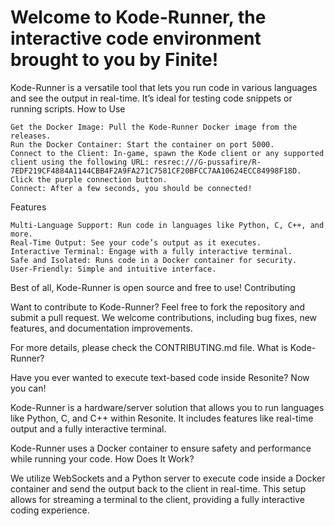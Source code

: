 # Welcome to Kode-Runner, the interactive code environment brought to you by Finite!

Kode-Runner is a versatile tool that lets you run code in various languages and see the output in real-time. It’s ideal for testing code snippets or running scripts.
How to Use

    Get the Docker Image: Pull the Kode-Runner Docker image from the releases.
    Run the Docker Container: Start the container on port 5000.
    Connect to the Client: In-game, spawn the Kode client or any supported client using the following URL: resrec:///G-pussafire/R-7EDF219CF4884A1144CBB4F2A9FA271C7581CF20BFCC7AA10624ECC84998F18D. Click the purple connection button.
    Connect: After a few seconds, you should be connected!

Features

    Multi-Language Support: Run code in languages like Python, C, C++, and more.
    Real-Time Output: See your code’s output as it executes.
    Interactive Terminal: Engage with a fully interactive terminal.
    Safe and Isolated: Runs code in a Docker container for security.
    User-Friendly: Simple and intuitive interface.

Best of all, Kode-Runner is open source and free to use!
Contributing

Want to contribute to Kode-Runner? Feel free to fork the repository and submit a pull request. We welcome contributions, including bug fixes, new features, and documentation improvements.

For more details, please check the CONTRIBUTING.md file.
What is Kode-Runner?

Have you ever wanted to execute text-based code inside Resonite? Now you can!

Kode-Runner is a hardware/server solution that allows you to run languages like Python, C, and C++ within Resonite. It includes features like real-time output and a fully interactive terminal.

Kode-Runner uses a Docker container to ensure safety and performance while running your code.
How Does It Work?

We utilize WebSockets and a Python server to execute code inside a Docker container and send the output back to the client in real-time. This setup allows for streaming a terminal to the client, providing a fully interactive coding experience.
